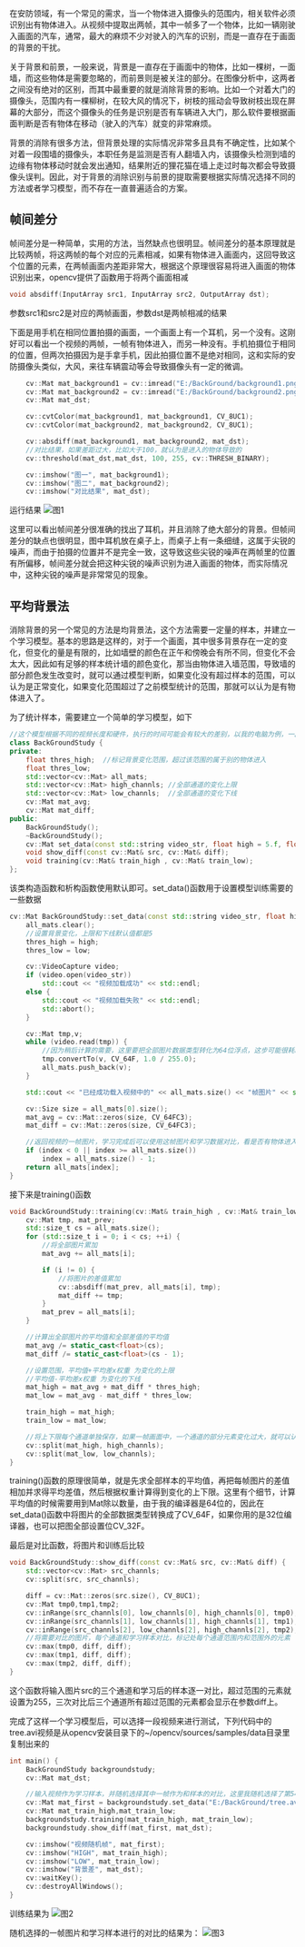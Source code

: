 在安防领域，有一个常见的需求，当一个物体进入摄像头的范围内，相关软件必须识别出有物体进入。从视频中提取出两帧，其中一帧多了一个物体，比如一辆刚驶入画面的汽车，通常，最大的麻烦不少对驶入的汽车的识别，而是一直存在于画面的背景的干扰。

关于背景和前景，一般来说，背景是一直存在于画面中的物体，比如一棵树，一面墙，而这些物体是需要忽略的，而前景则是被关注的部分。在图像分析中，这两者之间没有绝对的区别，而其中最重要的就是消除背景的影响。比如一个对着大门的摄像头，范围内有一棵柳树，在较大风的情况下，树枝的摇动会导致树枝出现在屏幕的大部分，而这个摄像头的任务是识别是否有车辆进入大门，那么软件要根据画面判断是否有物体在移动（驶入的汽车）就变的非常麻烦。

背景的消除有很多方法，但背景处理的实际情况非常多且具有不确定性，比如某个对着一段围墙的摄像头，本职任务是监测是否有人翻墙入内，该摄像头检测到墙的边缘有物体移动时就会发出通知，结果附近的狸花猫在墙上走过时每次都会导致摄像头误判。因此，对于背景的消除识别与前景的提取需要根据实际情况选择不同的方法或者学习模型，而不存在一直普遍适合的方案。

## 帧间差分

帧间差分是一种简单，实用的方法，当然缺点也很明显。帧间差分的基本原理就是比较两帧，将这两帧的每个对应的元素相减，如果有物体进入画面内，这回导致这个位置的元素，在两帧画面内差距非常大，根据这个原理很容易将进入画面的物体识别出来，opencv提供了函数用于将两个画面相减
```c++
void absdiff(InputArray src1, InputArray src2, OutputArray dst);
```
参数src1和src2是对应的两帧画面，参数dst是两帧相减的结果

下面是用手机在相同位置拍摄的画面，一个画面上有一个耳机，另一个没有。这刚好可以看出一个视频的两帧，一帧有物体进入，而另一种没有。手机拍摄位于相同的位置，但两次拍摄因为是手拿手机，因此拍摄位置不是绝对相同，这和实际的安防摄像头类似，大风，来往车辆震动等会导致摄像头有一定的微调。
```c++
    cv::Mat mat_background1 = cv::imread("E:/BackGround/background1.png");
	cv::Mat mat_background2 = cv::imread("E:/BackGround/background2.png");
	cv::Mat mat_dst;

	cv::cvtColor(mat_background1, mat_background1, CV_8UC1);
	cv::cvtColor(mat_background2, mat_background2, CV_8UC1);

	cv::absdiff(mat_background1, mat_background2, mat_dst);
    //对比结果，如果差距过大，比如大于100，就认为是进入的物体导致的
	cv::threshold(mat_dst,mat_dst, 100, 255, cv::THRESH_BINARY);

	cv::imshow("图一", mat_background1);
	cv::imshow("图二", mat_background2);
	cv::imshow("对比结果", mat_dst);
```
运行结果
![图1](https://jxf2008-1302581379.cos.ap-nanjing.myqcloud.com/github_blog/opencv/background_1.png)

这里可以看出帧间差分很准确的找出了耳机，并且消除了绝大部分的背景。但帧间差分的缺点也很明显，图中耳机放在桌子上，而桌子上有一条细缝，这属于尖锐的噪声，而由于拍摄的位置并不是完全一致，这导致这些尖锐的噪声在两帧里的位置有所偏移，帧间差分就会把这种尖锐的噪声识别为进入画面的物体，而实际情况中，这种尖锐的噪声是非常常见的现象。

## 平均背景法

消除背景的另一个常见的方法是均背景法，这个方法需要一定量的样本，并建立一个学习模型。基本的思路是这样的，对于一个画面，其中很多背景存在一定的变化，但变化的量是有限的，比如墙壁的颜色在正午和傍晚会有所不同，但变化不会太大，因此如有足够的样本统计墙的颜色变化，那当由物体进入墙范围，导致墙的部分颜色发生改变时，就可以通过模型判断，如果变化没有超过样本的范围，可以认为是正常变化，如果变化范围超过了之前模型统计的范围，那就可以认为是有物体进入了。

为了统计样本，需要建立一个简单的学习模型，如下
```c++
//这个模型根据不同的视频长度和硬件，执行的时间可能会有较大的差别，以我的电脑为例，一段手机拍摄的10秒的视频，需要超过3分钟才能全部运行完成，但使用opencv示例中的视频，仅需要几秒就可以完成
class BackGroundStudy {
private:
	float thres_high;  //标记背景变化范围，超过该范围的属于别的物体进入
	float thres_low;
	std::vector<cv::Mat> all_mats;
	std::vector<cv::Mat> high_channls; //全部通道的变化上限
	std::vector<cv::Mat> low_channls;  //全部通道的变化下线
	cv::Mat mat_avg;
	cv::Mat mat_diff;
public:
	BackGroundStudy();
	~BackGroundStudy();
	cv::Mat set_data(const std::string video_str, float high = 5.f, float low = 5.f, std::size_t index = 0;);
	void show_diff(const cv::Mat& src, cv::Mat& diff);
	void training(cv::Mat& train_high , cv::Mat& train_low);
};
```
该类构造函数和析构函数使用默认即可。set_data()函数用于设置模型训练需要的一些数据
```c++
cv::Mat BackGroundStudy::set_data(const std::string video_str, float high, float low, std::size_t index) {
	all_mats.clear();
    //设置背景变化，上限和下线默认值都是5
	thres_high = high;
	thres_low = low;

	cv::VideoCapture video;
	if (video.open(video_str))
		std::cout << "视频加载成功" << std::endl;
	else {
		std::cout << "视频加载失败" << std::endl;
		std::abort();
	}

	cv::Mat tmp,v;
	while (video.read(tmp)) {
        //因为稍后计算的需要，这里要把全部图片数据类型转化为64位浮点，这步可能很耗时间
		tmp.convertTo(v, CV_64F, 1.0 / 255.0);
		all_mats.push_back(v);
	}

	std::cout << "已经成功载入视频中的" << all_mats.size() << "帧图片" << std::endl;

	cv::Size size = all_mats[0].size();
	mat_avg = cv::Mat::zeros(size, CV_64FC3);
	mat_diff = cv::Mat::zeros(size, CV_64FC3);

    //返回视频的一帧图片，学习完成后可以使用这帧图片和学习数据对比，看是否有物体进入
	if (index < 0 || index >= all_mats.size())
		index = all_mats.size() - 1;
	return all_mats[index];
}
```
接下来是training()函数
```c++
void BackGroundStudy::training(cv::Mat& train_high , cv::Mat& train_low) {
	cv::Mat tmp, mat_prev;
	std::size_t cs = all_mats.size();
	for (std::size_t i = 0; i < cs; ++i) {
        //将全部图片累加
		mat_avg += all_mats[i];

		if (i != 0) {
            //将图片的差值累加
			cv::absdiff(mat_prev, all_mats[i], tmp);
			mat_diff += tmp;
		}
		mat_prev = all_mats[i];
	}

    //计算出全部图片的平均值和全部差值的平均值
	mat_avg /= static_cast<float>(cs);
	mat_diff /= static_cast<float>(cs - 1);

    //设置范围，平均值+平均差x权重 为变化的上限
    //平均值-平均差x权重 为变化的下线
	mat_high = mat_avg + mat_diff * thres_high;
	mat_low = mat_avg - mat_diff * thres_low;

	train_high = mat_high;
	train_low = mat_low;

    //将上下限每个通道单独保存，如果一帧画面中，一个通道的部分元素变化过大，就可以认为有物体进入
	cv::split(mat_high, high_channls);
	cv::split(mat_low, low_channls);
}
```
training()函数的原理很简单，就是先求全部样本的平均值，再把每帧图片的差值相加并求得平均差值，然后根据权重计算得到变化的上下限。这里有个细节，计算平均值的时候需要用到Mat除以数量，由于我的编译器是64位的，因此在set_data()函数中将图片的全部数据类型转换成了CV_64F，如果你用的是32位编译器，也可以把图全部设置位CV_32F。

最后是对比函数，将图片和训练后比较
```c++
void BackGroundStudy::show_diff(const cv::Mat& src, cv::Mat& diff) {
	std::vector<cv::Mat> src_channls;
	cv::split(src, src_channls);

	diff = cv::Mat::zeros(src.size(), CV_8UC1);
	cv::Mat tmp0,tmp1,tmp2;
	cv::inRange(src_channls[0], low_channls[0], high_channls[0], tmp0);
	cv::inRange(src_channls[1], low_channls[1], high_channls[1], tmp1);
	cv::inRange(src_channls[2], low_channls[2], high_channls[2], tmp2);
	//将需要对比的图片，每个通道和学习样本对比，标记处每个通道范围内和范围外的元素
	cv::max(tmp0, diff, diff);
	cv::max(tmp1, diff, diff);
	cv::max(tmp2, diff, diff);
}
```
这个函数将输入图片src的三个通道和学习后的样本逐一对比，超过范围的元素就设置为255，三次对比后三个通道所有超过范围的元素都会显示在参数diff上。

完成了这样一个学习模型后，可以选择一段视频来进行测试，下列代码中的tree.avi视频是从opencv安装目录下的~/opencv/sources/samples/data目录里复制出来的
```c++
int main() {
	BackGroundStudy backgroundstudy;
	cv::Mat mat_dst;

	//输入视频作为学习样本，并随机选择其中一帧作为和样本的对比，这里我随机选择了第54
	cv::Mat mat_first = backgroundstudy.set_data("E:/BackGround/tree.avi",5.f,5.f,54);
	cv::Mat mat_train_high,mat_train_low;
	backgroundstudy.training(mat_train_high, mat_train_low);
	backgroundstudy.show_diff(mat_first, mat_dst);

	cv::imshow("视频随机帧", mat_first);
	cv::imshow("HIGH", mat_train_high);
	cv::imshow("LOW", mat_train_low);
	cv::imshow("背景差", mat_dst);
	cv::waitKey();
	cv::destroyAllWindows();
}
```
训练结果为
![图2](https://jxf2008-1302581379.cos.ap-nanjing.myqcloud.com/github_blog/opencv/background_2.png)

随机选择的一帧图片和学习样本进行的对比的结果为：
![图3](https://jxf2008-1302581379.cos.ap-nanjing.myqcloud.com/github_blog/opencv/background_3.png)